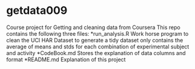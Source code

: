 getdata009
==========

Course project for Getting and cleaning data from Coursera
This repo contains the following three files:
*run_analysis.R Work horse program to clean the UCI HAR Dataset to generate a tidy dataset only contains the average of means and stds for each combination of experimental subject and activity
*CodeBook.md  Stores the explanation of data columns and format
*README.md  Explanation of this project

